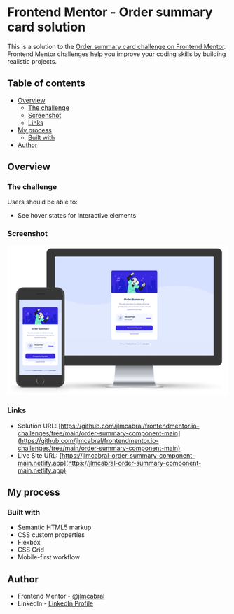 # Frontend Mentor - Order summary card solution

This is a solution to the [Order summary card challenge on Frontend Mentor](https://www.frontendmentor.io/challenges/order-summary-component-QlPmajDUj). Frontend Mentor challenges help you improve your coding skills by building realistic projects.

## Table of contents

- [Overview](#overview)
  - [The challenge](#the-challenge)
  - [Screenshot](#screenshot)
  - [Links](#links)
- [My process](#my-process)
  - [Built with](#built-with)
- [Author](#author)
<!-- - [Acknowledgments](#acknowledgments) -->

## Overview

### The challenge

Users should be able to:

- See hover states for interactive elements

### Screenshot

![](./screenshot.png)

### Links

- Solution URL: [https://github.com/jlmcabral/frontendmentor.io-challenges/tree/main/order-summary-component-main](https://github.com/jlmcabral/frontendmentor.io-challenges/tree/main/order-summary-component-main)
- Live Site URL: [https://jlmcabral-order-summary-component-main.netlify.app](https://jlmcabral-order-summary-component-main.netlify.app)

## My process

### Built with

- Semantic HTML5 markup
- CSS custom properties
- Flexbox
- CSS Grid
- Mobile-first workflow

## Author

<!-- - Website - [Add your name here](https://www.your-site.com) -->

- Frontend Mentor - [@jlmcabral](https://www.frontendmentor.io/profile/jlmcabral/)
- LinkedIn - [LinkedIn Profile](https://www.linkedin.com/in/jos%C3%A9-cabral/)
